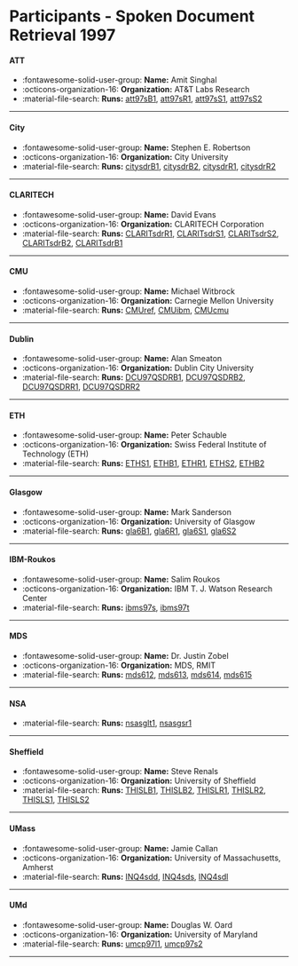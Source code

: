 # Participants - Spoken Document Retrieval 1997 

#### ATT
 - :fontawesome-solid-user-group: **Name:** Amit Singhal
 - :octicons-organization-16: **Organization:** AT\&T Labs Research
 - :material-file-search: **Runs:** [att97sB1](./runs.md#att97sb1), [att97sR1](./runs.md#att97sr1), [att97sS1](./runs.md#att97ss1), [att97sS2](./runs.md#att97ss2)

---
#### City
 - :fontawesome-solid-user-group: **Name:** Stephen E. Robertson
 - :octicons-organization-16: **Organization:** City University
 - :material-file-search: **Runs:** [citysdrB1](./runs.md#citysdrb1), [citysdrB2](./runs.md#citysdrb2), [citysdrR1](./runs.md#citysdrr1), [citysdrR2](./runs.md#citysdrr2)

---
#### CLARITECH
 - :fontawesome-solid-user-group: **Name:** David Evans
 - :octicons-organization-16: **Organization:** CLARITECH Corporation
 - :material-file-search: **Runs:** [CLARITsdrR1](./runs.md#claritsdrr1), [CLARITsdrS1](./runs.md#claritsdrs1), [CLARITsdrS2](./runs.md#claritsdrs2), [CLARITsdrB2](./runs.md#claritsdrb2), [CLARITsdrB1](./runs.md#claritsdrb1)

---
#### CMU
 - :fontawesome-solid-user-group: **Name:** Michael Witbrock
 - :octicons-organization-16: **Organization:** Carnegie Mellon University
 - :material-file-search: **Runs:** [CMUref](./runs.md#cmuref), [CMUibm](./runs.md#cmuibm), [CMUcmu](./runs.md#cmucmu)

---
#### Dublin
 - :fontawesome-solid-user-group: **Name:** Alan Smeaton
 - :octicons-organization-16: **Organization:** Dublin City University
 - :material-file-search: **Runs:** [DCU97QSDRB1](./runs.md#dcu97qsdrb1), [DCU97QSDRB2](./runs.md#dcu97qsdrb2), [DCU97QSDRR1](./runs.md#dcu97qsdrr1), [DCU97QSDRR2](./runs.md#dcu97qsdrr2)

---
#### ETH
 - :fontawesome-solid-user-group: **Name:** Peter Schauble
 - :octicons-organization-16: **Organization:** Swiss Federal Institute of Technology (ETH)
 - :material-file-search: **Runs:** [ETHS1](./runs.md#eths1), [ETHB1](./runs.md#ethb1), [ETHR1](./runs.md#ethr1), [ETHS2](./runs.md#eths2), [ETHB2](./runs.md#ethb2)

---
#### Glasgow
 - :fontawesome-solid-user-group: **Name:** Mark Sanderson
 - :octicons-organization-16: **Organization:** University of Glasgow
 - :material-file-search: **Runs:** [gla6B1](./runs.md#gla6b1), [gla6R1](./runs.md#gla6r1), [gla6S1](./runs.md#gla6s1), [gla6S2](./runs.md#gla6s2)

---
#### IBM-Roukos
 - :fontawesome-solid-user-group: **Name:** Salim Roukos
 - :octicons-organization-16: **Organization:** IBM T. J. Watson Research Center
 - :material-file-search: **Runs:** [ibms97s](./runs.md#ibms97s), [ibms97t](./runs.md#ibms97t)

---
#### MDS
 - :fontawesome-solid-user-group: **Name:** Dr. Justin Zobel
 - :octicons-organization-16: **Organization:** MDS, RMIT
 - :material-file-search: **Runs:** [mds612](./runs.md#mds612), [mds613](./runs.md#mds613), [mds614](./runs.md#mds614), [mds615](./runs.md#mds615)

---
#### NSA
 - :material-file-search: **Runs:** [nsasglt1](./runs.md#nsasglt1), [nsasgsr1](./runs.md#nsasgsr1)

---
#### Sheffield
 - :fontawesome-solid-user-group: **Name:** Steve Renals
 - :octicons-organization-16: **Organization:** University of Sheffield
 - :material-file-search: **Runs:** [THISLB1](./runs.md#thislb1), [THISLB2](./runs.md#thislb2), [THISLR1](./runs.md#thislr1), [THISLR2](./runs.md#thislr2), [THISLS1](./runs.md#thisls1), [THISLS2](./runs.md#thisls2)

---
#### UMass
 - :fontawesome-solid-user-group: **Name:** Jamie Callan
 - :octicons-organization-16: **Organization:** University of Massachusetts, Amherst
 - :material-file-search: **Runs:** [INQ4sdd](./runs.md#inq4sdd), [INQ4sds](./runs.md#inq4sds), [INQ4sdl](./runs.md#inq4sdl)

---
#### UMd
 - :fontawesome-solid-user-group: **Name:** Douglas W. Oard
 - :octicons-organization-16: **Organization:** University of Maryland
 - :material-file-search: **Runs:** [umcp97l1](./runs.md#umcp97l1), [umcp97s2](./runs.md#umcp97s2)

---
